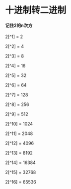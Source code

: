 # 十进制转二进制

#### 记住2的n次方

2[^1] = 2

2[^2] = 4

2[^3] = 8

2[^4] = 16

2[^5] = 32

2[^6] = 64

2[^7] = 128

2[^8] = 256

2[^9] = 512

2[^10] = 1024

2[^11] = 2048

2[^12] = 4096

2[^13] = 8192

2[^14] = 16384

2[^15] = 32768

2[^16] = 65536



